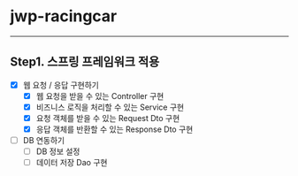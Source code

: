 # jwp-racingcar

----
## Step1. 스프링 프레임워크 적용
- [x] 웹 요청 / 응답 구현하기
  - [x] 웹 요청을 받을 수 있는 Controller 구현
  - [x] 비즈니스 로직을 처리할 수 있는 Service 구현
  - [X] 요청 객체를 받을 수 있는 Request Dto 구현
  - [x] 응답 객체를 반환할 수 있는 Response Dto 구현
- [ ] DB 연동하기
  - [ ] DB 정보 설정
  - [ ] 데이터 저장 Dao 구현
